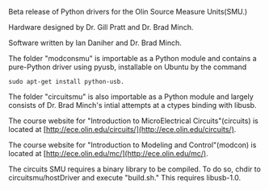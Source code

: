 Beta release of Python drivers for the Olin Source Measure Units(SMU.)

Hardware designed by Dr. Gill Pratt and Dr. Brad Minch.

Software written by Ian Daniher and Dr. Brad Minch.

The folder "modconsmu" is importable as a Python module and contains a pure-Python driver using pyusb, installable on Ubuntu by the command

	sudo apt-get install python-usb.

The folder "circuitsmu" is also importable as a Python module and largely consists of Dr. Brad Minch's intial attempts at a ctypes binding with libusb.

The course website for "Introduction to MicroElectrical Circuits"(circuits) is located at [http://ece.olin.edu/circuits/](http://ece.olin.edu/circuits/). 

The course website for "Introduction to Modeling and Control"(modcon) is located at [http://ece.olin.edu/mc/](http://ece.olin.edu/mc/). 

The circuits SMU requires a binary library to be compiled. To do so, chdir to circuitsmu/hostDriver and execute "build.sh." This requires libusb-1.0.
